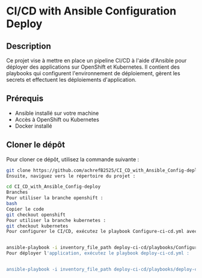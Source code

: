 # CI/CD with Ansible Configuration Deploy

## Description
Ce projet vise à mettre en place un pipeline CI/CD à l'aide d'Ansible pour déployer des applications sur OpenShift et Kubernetes. Il contient des playbooks qui configurent l'environnement de déploiement, gèrent les secrets et effectuent les déploiements d'application.

## Prérequis
- Ansible installé sur votre machine
- Accès à OpenShift ou Kubernetes
- Docker installé

## Cloner le dépôt
Pour cloner ce dépôt, utilisez la commande suivante :
```bash
git clone https://github.com/achrefB2525/CI_CD_with_Ansible_Config-deploy.git
Ensuite, naviguez vers le répertoire du projet :

cd CI_CD_with_Ansible_Config-deploy
Branches
Pour utiliser la branche openshift :
bash
Copier le code
git checkout openshift
Pour utiliser la branche kubernetes :
git checkout kubernetes
Pour configurer le CI/CD, exécutez le playbook Configure-ci-cd.yml avec la commande suivante :


ansible-playbook -i inventory_file_path deploy-ci-cd/playbooks/Configure-ci-cd.yml
Pour déployer l'application, exécutez le playbook deploy-ci-cd.yml :


ansible-playbook -i inventory_file_path deploy-ci-cd/playbooks/deploy-ci-cd.yml
